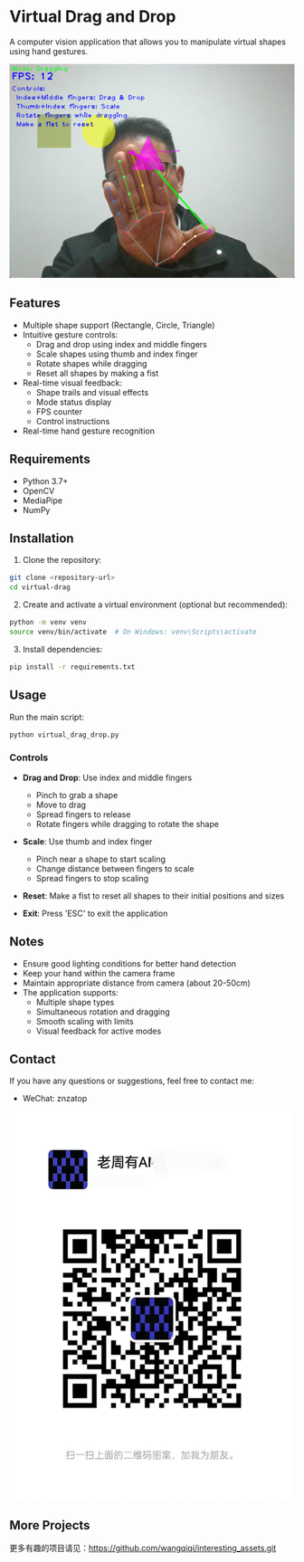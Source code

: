 # Virtual Drag and Drop

A computer vision application that allows you to manipulate virtual shapes using hand gestures.

![Virtual Drag and Drop Demo](https://github.com/wangqiqi/interesting_assets/raw/main/images/virtual_drag.png)

## Features

- Multiple shape support (Rectangle, Circle, Triangle)
- Intuitive gesture controls:
  - Drag and drop using index and middle fingers
  - Scale shapes using thumb and index finger
  - Rotate shapes while dragging
  - Reset all shapes by making a fist
- Real-time visual feedback:
  - Shape trails and visual effects
  - Mode status display
  - FPS counter
  - Control instructions
- Real-time hand gesture recognition

## Requirements

- Python 3.7+
- OpenCV
- MediaPipe
- NumPy

## Installation

1. Clone the repository:
```bash
git clone <repository-url>
cd virtual-drag
```

2. Create and activate a virtual environment (optional but recommended):
```bash
python -m venv venv
source venv/bin/activate  # On Windows: venv\Scripts\activate
```

3. Install dependencies:
```bash
pip install -r requirements.txt
```

## Usage

Run the main script:
```bash
python virtual_drag_drop.py
```

### Controls

- **Drag and Drop**: Use index and middle fingers
  - Pinch to grab a shape
  - Move to drag
  - Spread fingers to release
  - Rotate fingers while dragging to rotate the shape

- **Scale**: Use thumb and index finger
  - Pinch near a shape to start scaling
  - Change distance between fingers to scale
  - Spread fingers to stop scaling

- **Reset**: Make a fist to reset all shapes to their initial positions and sizes

- **Exit**: Press 'ESC' to exit the application

## Notes

- Ensure good lighting conditions for better hand detection
- Keep your hand within the camera frame
- Maintain appropriate distance from camera (about 20-50cm)
- The application supports:
  - Multiple shape types
  - Simultaneous rotation and dragging
  - Smooth scaling with limits
  - Visual feedback for active modes

## Contact

If you have any questions or suggestions, feel free to contact me:

- WeChat: znzatop

![WeChat](https://github.com/wangqiqi/interesting_assets/raw/main/images/wechat.jpg)

## More Projects

更多有趣的项目请见：https://github.com/wangqiqi/interesting_assets.git 